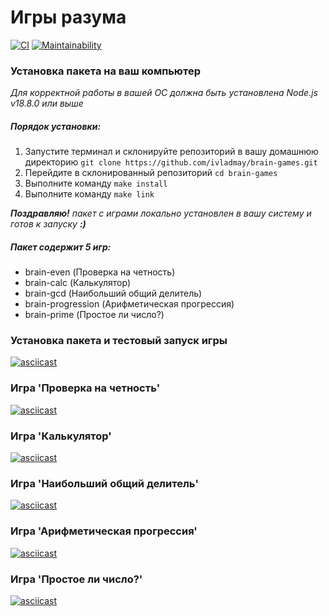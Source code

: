 # Игры разума

[![CI](https://github.com/ivladmay/brain-games/actions/workflows/CI.yml/badge.svg)](https://github.com/ivladmay/brain-games/actions/workflows/CI.yml) [![Maintainability](https://api.codeclimate.com/v1/badges/ec4bdf72e8ab44a3d55c/maintainability)](https://codeclimate.com/github/ivladmay/brain-games/maintainability)

### Установка пакета на ваш компьютер

_Для корректной работы в вашей ОС должна быть установлена Node.js v18.8.0 или выше_

##### Порядок установки:

1. Запустите терминал и склонируйте репозиторий в вашу домашнюю директорию
   `git clone https://github.com/ivladmay/brain-games.git`
2. Перейдите в склонированный репозиторий `cd brain-games`
3. Выполните команду `make install`
4. Выполните команду `make link`

**_Поздравляю!_** _пакет с играми локально установлен в вашу систему и готов к запуску_ **_:)_**

##### Пакет содержит 5 игр:

- brain-even (Проверка на четность)
- brain-calc (Калькулятор)
- brain-gcd (Наибольший общий делитель)
- brain-progression (Арифметическая прогрессия)
- brain-prime (Простое ли число?)

### Установка пакета и тестовый запуск игры

[![asciicast](https://asciinema.org/a/wZph37enSV7tYpVDODc1xXr43.svg)](https://asciinema.org/a/wZph37enSV7tYpVDODc1xXr43)

### Игра 'Проверка на четность'

[![asciicast](https://asciinema.org/a/m3I2ROMN6JeQUwUM3aBoOgeeb.svg)](https://asciinema.org/a/m3I2ROMN6JeQUwUM3aBoOgeeb)

### Игра 'Калькулятор'

[![asciicast](https://asciinema.org/a/W7BHcHJxqY0STGeISpwH1xtMw.svg)](https://asciinema.org/a/W7BHcHJxqY0STGeISpwH1xtMw)

### Игра 'Наибольший общий делитель'

[![asciicast](https://asciinema.org/a/HE2Hflxw7oXDD4LRmyWwFG2iZ.svg)](https://asciinema.org/a/HE2Hflxw7oXDD4LRmyWwFG2iZ)

### Игра 'Арифметическая прогрессия'

[![asciicast](https://asciinema.org/a/Rm9gXBhiR0RadvRbhtOfQmJsY.svg)](https://asciinema.org/a/Rm9gXBhiR0RadvRbhtOfQmJsY)

### Игра 'Простое ли число?'

[![asciicast](https://asciinema.org/a/sdKagLfmFl1bmI3cvAsXvMOnh.svg)](https://asciinema.org/a/sdKagLfmFl1bmI3cvAsXvMOnh)
